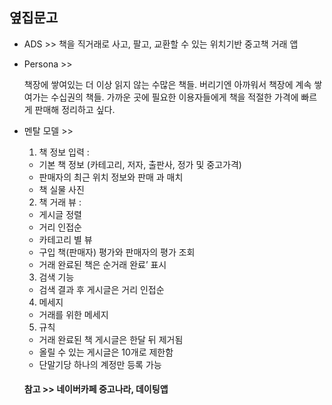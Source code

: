 ## 옆집문고
* ADS >> 
책을 직거래로 사고, 팔고, 교환할 수 있는 위치기반 중고책 거래 앱

* Persona >>
	
	책장에 쌓여있는 더 이상 읽지 않는  수많은 책들. 버리기엔 아까워서 책장에 계속 쌓여가는 수십권의 책들. 가까운 곳에 필요한 이용자들에게 책을 적절한 가격에 빠르게 판매해 정리하고 싶다. 

* 멘탈 모델 >>

	1) 책 정보 입력 : 
	- 기본 책 정보 (카테고리, 저자, 출판사, 정가 및 중고가격)
	- 판매자의 최근 위치 정보와 판매 과 매치
	- 책 실물 사진

	2) 책 거래 뷰 :
		
	- 게시글 정렬 
	- 거리 인접순
	- 카테고리 별 뷰
	- 구입 책(판매자) 평가와 판매자의 평가 조회
	- 거래 완료된 책은 순거래 완료’ 표시

	3) 검색 기능
	
	- 검색 결과 후 게시글은 거리 인접순

	4) 메세지
	
	- 거래를 위한 메세지

	5) 규칙

	- 거래 완료된 책 게시글은 한달 뒤 제거됨
	- 올릴 수 있는 게시글은 10개로 제한함
	- 단말기당 하나의 계정만 등록 가능

	#### 참고 >> 네이버카페 중고나라, 데이팅앱